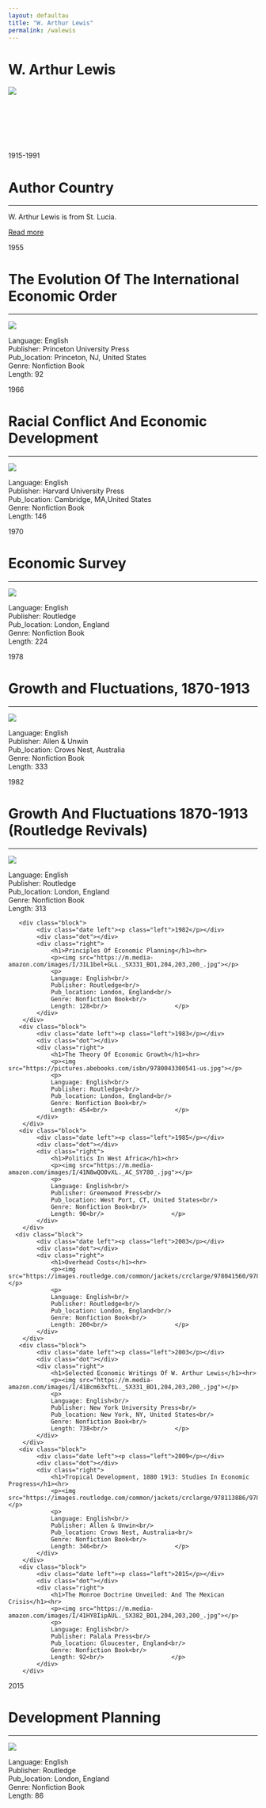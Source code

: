 ```yaml
---
layout: defaultau
title: "W. Arthur Lewis"
permalink: /walewis
---
```

<!-- partial:index.partial.html -->
<div class="content">
    <h1>W. Arthur Lewis</h1>
    <div class="quote">
        <div><img src="https://encrypted-tbn3.gstatic.com/images?q=tbn:ANd9GcTRMBtDWCD0qVXQCGDrih2qtn-qHvFObmVysAltDdsS0Cd6Q_Hs" class="logo"></div>
    </div>
    <div class="timeline">
        <div style="padding-bottom:100px;"></div>
        <div class="block">
            <div class="date right"><p class="right">1915-1991</p></div>
            <div class="dot"></div>
            <div class="left first">
                <h1>Author Country</h1><hr>
            <p>W. Arthur Lewis is from St. Lucia.</p>
                <a href="https://en.wikipedia.org/wiki/W._Arthur_Lewis"_blank">Read more</a>
            </div>
        </div>
        <div class="block">
            <div class="date left"><p class="left">1955</p></div>
            <div class="dot"></div>
            <div class="right">
                <h1>The Evolution Of The International Economic Order</h1><hr>
                <p><img src="https://m.media-amazon.com/images/I/31Kiftbo74L._SX290_BO1,204,203,200_.jpg"></p>
                <p>
                Language: English<br/>
                Publisher: Princeton University Press<br/>
                Pub_location: Princeton, NJ, United States<br/>
                Genre: Nonfiction Book<br/>
                Length: 92<br/>                   </p>
            </div>
        </div>
       <div class="block">
            <div class="date left"><p class="left">1966</p></div>
            <div class="dot"></div>
            <div class="right">
                <h1>Racial Conflict And Economic Development</h1><hr>
                <p><img src="https://m.media-amazon.com/images/I/316MMPc3OFL._SY291_BO1,204,203,200_QL40_FMwebp_.jpg"></p>
                <p>
                Language: English<br/>
                Publisher: Harvard University Press<br/>
                Pub_location: Cambridge, MA,United States<br/>
                Genre: Nonfiction Book<br/>
                Length: 146<br/>                   </p>
            </div>
        </div>
       <div class="block">
            <div class="date left"><p class="left">1970</p></div>
            <div class="dot"></div>
            <div class="right">
                <h1>Economic Survey</h1><hr>
                <p><img src="https://m.media-amazon.com/images/I/41csFhoKzML._SX322_BO1,204,203,200_.jpg"></p>
                <p>
                Language: English<br/>
                Publisher: Routledge<br/>
                Pub_location: London, England<br/>
                Genre: Nonfiction Book<br/>
                Length: 224<br/>                   </p>
            </div>
        </div>
       <div class="block">
            <div class="date left"><p class="left">1978</p></div>
            <div class="dot"></div>
            <div class="right">
                <h1>Growth and Fluctuations, 1870-1913</h1><hr>
                <p><img src="https://m.media-amazon.com/images/I/41dW8kJVRML.jpg"></p>
                <p>
                Language: English<br/>
                Publisher: Allen & Unwin<br/>
                Pub_location: Crows Nest, Australia<br/>
                Genre: Nonfiction Book<br/>
                Length: 333<br/>                   </p>
            </div>
        </div>
	 <div class="block">
            <div class="date left"><p class="left">1982</p></div>
            <div class="dot"></div>
            <div class="right">
                <h1>Growth And Fluctuations 1870-1913 (Routledge Revivals)</h1><hr>
                <p><img src="https://m.media-amazon.com/images/I/41+vXr8LRNL._SX331_BO1,204,203,200_.jpg"></p>
                <p>
                Language: English<br/>
                Publisher: Routledge<br/>
                Pub_location: London, England<br/>
                Genre: Nonfiction Book<br/>
                Length: 313<br/>                   </p>
            </div>
        </div>

       <div class="block">
            <div class="date left"><p class="left">1982</p></div>
            <div class="dot"></div>
            <div class="right">
                <h1>Principles Of Economic Planning</h1><hr>
                <p><img src="https://m.media-amazon.com/images/I/31L1bel+GLL._SX331_BO1,204,203,200_.jpg"></p>
                <p>
                Language: English<br/>
                Publisher: Routledge<br/>
                Pub_location: London, England<br/>
                Genre: Nonfiction Book<br/>
                Length: 128<br/>                   </p>
            </div>
        </div>
       <div class="block">
            <div class="date left"><p class="left">1983</p></div>
            <div class="dot"></div>
            <div class="right">
                <h1>The Theory Of Economic Growth</h1><hr>
                <p><img src="https://pictures.abebooks.com/isbn/9780043300541-us.jpg"></p>
                <p>
                Language: English<br/>
                Publisher: Routledge<br/>
                Pub_location: London, England<br/>
                Genre: Nonfiction Book<br/>
                Length: 454<br/>                   </p>
            </div>
        </div>
       <div class="block">
            <div class="date left"><p class="left">1985</p></div>
            <div class="dot"></div>
            <div class="right">
                <h1>Politics In West Africa</h1><hr>
                <p><img src="https://m.media-amazon.com/images/I/41N8wQO0vXL._AC_SY780_.jpg"></p>
                <p>
                Language: English<br/>
                Publisher: Greenwood Press<br/>
                Pub_location: West Port, CT, United States<br/>
                Genre: Nonfiction Book<br/>
                Length: 90<br/>                   </p>
            </div>
        </div>
      <div class="block">
            <div class="date left"><p class="left">2003</p></div>
            <div class="dot"></div>
            <div class="right">
                <h1>Overhead Costs</h1><hr>
                <p><img src="https://images.routledge.com/common/jackets/crclarge/978041560/9780415606974.jpg"></p>
                <p>
                Language: English<br/>
                Publisher: Routledge<br/>
                Pub_location: London, England<br/>
                Genre: Nonfiction Book<br/>
                Length: 200<br/>                   </p>
            </div>
        </div>
       <div class="block">
            <div class="date left"><p class="left">2003</p></div>
            <div class="dot"></div>
            <div class="right">
                <h1>Selected Economic Writings Of W. Arthur Lewis</h1><hr>
                <p><img src="https://m.media-amazon.com/images/I/41Bcm63xftL._SX331_BO1,204,203,200_.jpg"></p>
                <p>
                Language: English<br/>
                Publisher: New York University Press<br/>
                Pub_location: New York, NY, United States<br/>
                Genre: Nonfiction Book<br/>
                Length: 738<br/>                   </p>
            </div>
        </div>
       <div class="block">
            <div class="date left"><p class="left">2009</p></div>
            <div class="dot"></div>
            <div class="right">
                <h1>Tropical Development, 1880 1913: Studies In Economic Progress</h1><hr>
                <p><img src="https://images.routledge.com/common/jackets/crclarge/978113886/9781138865167.jpg"></p>
                <p>
                Language: English<br/>
                Publisher: Allen & Unwin<br/>
                Pub_location: Crows Nest, Australia<br/>
                Genre: Nonfiction Book<br/>
                Length: 346<br/>                   </p>
            </div>
        </div>
       <div class="block">
            <div class="date left"><p class="left">2015</p></div>
            <div class="dot"></div>
            <div class="right">
                <h1>The Monroe Doctrine Unveiled: And The Mexican Crisis</h1><hr>
                <p><img src="https://m.media-amazon.com/images/I/41HY8IipAUL._SX382_BO1,204,203,200_.jpg"></p>
                <p>
                Language: English<br/>
                Publisher: Palala Press<br/>
                Pub_location: Gloucester, England<br/>
                Genre: Nonfiction Book<br/>
                Length: 92<br/>                   </p>
            </div>
        </div>
   <div class="block">
            <div class="date left"><p class="left">2015</p></div>
            <div class="dot"></div>
            <div class="right">
                <h1>Development Planning</h1><hr>
                <p><img src="https://m.media-amazon.com/images/I/51PK85qDnJL._AC_SY780_.jpg"></p>
                <p>
                Language: English<br/>
                Publisher: Routledge<br/>
                Pub_location: London, England<br/>
                Genre: Nonfiction Book<br/>
                Length: 86<br/>                   </p>
            </div>
        </div>
